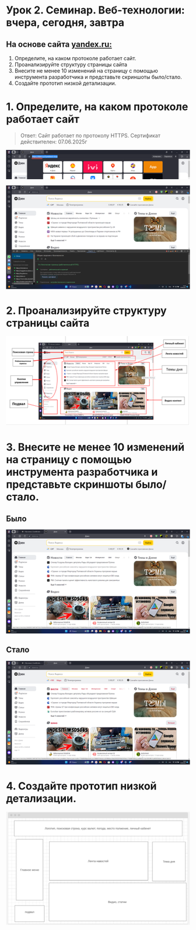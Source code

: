 # Урок 2. Семинар. Веб-технологии: вчера, сегодня, завтра
## На основе сайта [yandex.ru:](https://dzen.ru/?yredirect=true)

1. Определите, на каком протоколе работает сайт.
2. Проанализируйте структуру страницы сайта
3. Внесите не менее 10 изменений на страницу с помощью инструмента разработчика и представьте скриншоты было/стало.    
4. Создайте прототип низкой детализации.


# 1. Определите, на каком протоколе работает сайт
>Ответ: Сайт работает по протоколу HTTPS. Сертификат действителен: 07.06.2025г

![https](2024-06-15_10-23-53.png)

![https](2024-06-15_15-28-07.png)

# 2. Проанализируйте структуру страницы сайта
 
![структура сайта сайта](2024-06-15_17-26-06.png)


# 3. Внесите не менее 10 изменений на страницу с помощью инструмента разработчика и представьте скриншоты было/стало.   

## Было
![было](2024-06-15_14-59-22.png)


## Стало
![стало](2024-06-15_15-10-30.png)

# 4. Создайте прототип низкой детализации.
 ![низкой детализации](2024-06-15_17-21-30.png)

